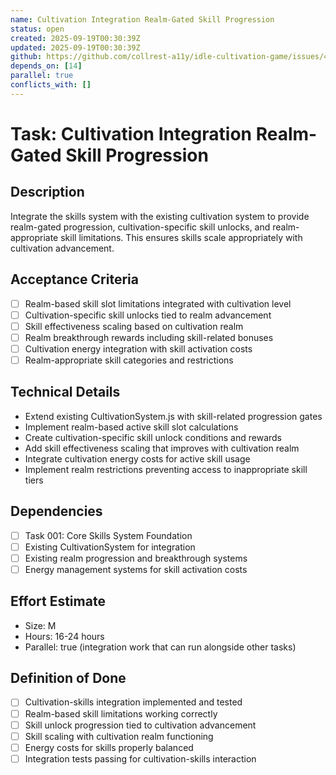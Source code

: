 ```yaml
---
name: Cultivation Integration Realm-Gated Skill Progression
status: open
created: 2025-09-19T00:30:39Z
updated: 2025-09-19T00:30:39Z
github: https://github.com/collrest-a11y/idle-cultivation-game/issues/42
depends_on: [14]
parallel: true
conflicts_with: []
---
```


# Task: Cultivation Integration Realm-Gated Skill Progression

## Description
Integrate the skills system with the existing cultivation system to provide realm-gated progression, cultivation-specific skill unlocks, and realm-appropriate skill limitations. This ensures skills scale appropriately with cultivation advancement.

## Acceptance Criteria
- [ ] Realm-based skill slot limitations integrated with cultivation level
- [ ] Cultivation-specific skill unlocks tied to realm advancement
- [ ] Skill effectiveness scaling based on cultivation realm
- [ ] Realm breakthrough rewards including skill-related bonuses
- [ ] Cultivation energy integration with skill activation costs
- [ ] Realm-appropriate skill categories and restrictions

## Technical Details
- Extend existing CultivationSystem.js with skill-related progression gates
- Implement realm-based active skill slot calculations
- Create cultivation-specific skill unlock conditions and rewards
- Add skill effectiveness scaling that improves with cultivation realm
- Integrate cultivation energy costs for active skill usage
- Implement realm restrictions preventing access to inappropriate skill tiers

## Dependencies
- [ ] Task 001: Core Skills System Foundation
- [ ] Existing CultivationSystem for integration
- [ ] Existing realm progression and breakthrough systems
- [ ] Energy management systems for skill activation costs

## Effort Estimate
- Size: M
- Hours: 16-24 hours
- Parallel: true (integration work that can run alongside other tasks)

## Definition of Done
- [ ] Cultivation-skills integration implemented and tested
- [ ] Realm-based skill limitations working correctly
- [ ] Skill unlock progression tied to cultivation advancement
- [ ] Skill scaling with cultivation realm functioning
- [ ] Energy costs for skills properly balanced
- [ ] Integration tests passing for cultivation-skills interaction